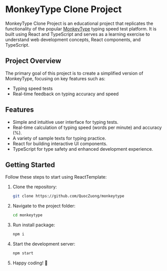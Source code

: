 # MonkeyType Clone Project

MonkeyType Clone Project is an educational project that replicates the functionality of the popular [MonkeyType](https://monkeytype.com) typing speed test platform. It is built using React and TypeScript and serves as a learning exercise to understand web development concepts, React components, and TypeScript.

## Project Overview

The primary goal of this project is to create a simplified version of MonkeyType, focusing on key features such as:

-   Typing speed tests
-   Real-time feedback on typing accuracy and speed

## Features

-   Simple and intuitive user interface for typing tests.
-   Real-time calculation of typing speed (words per minute) and accuracy (%).
-   A variety of sample texts for typing practice.
-   React for building interactive UI components.
-   TypeScript for type safety and enhanced development experience.

## Getting Started

Follow these steps to start using ReactTemplate:

1. Clone the repository:

    ```bash
    git clone https://github.com/QuocZuong/monkeytype
    ```

2. Navigate to the project folder:

    ```bash
    cd monkeytype
    ```

3. Run install package:

    ```bash
    npm i
    ```

4. Start the development server:
    ```bash
    npm start
    ```
5. Happy coding! 🚀
